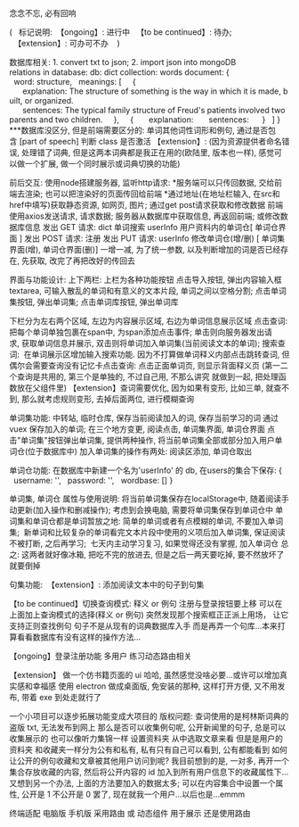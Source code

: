 念念不忘, 必有回响

(
  标记说明: 
  【ongoing】: 进行中
  【to be continued】: 待办; 
  【extension】: 可办可不办   
)

数据库相关:
1. convert txt to json;
2. import json into mongoDB
relations in database:
db: dict
collection: words
document:
{
  word: structure,
  meanings: [
    {
      explanation: The structure of something is the way in which it is made, built, or organized. 
      sentences: The typical family structure of Freud's patients involved two parents and two children.
    },
    {
      explanation:
      sentences: 
    }
  ]
}
***数据库没区分, 但是前端需要区分的: 单词其他词性词形和例句, 通过是否包含 [part of speech] 判断 class 是否激活
【extension】: (因为资源提供者命名错误, 处理错了词典, 但是这两本词典都是我正在用的(欧陆里, 版本也一样), 感觉可以做一个扩展, 做一个同时展示或词典切换的功能)


前后交互:
使用node搭建服务器, 监听http请求:
*服务端可以只传回数据, 交给前端去渲染; 也可以把渲染好的页面传回给前端
*通过地址(在地址栏输入, 在src和href中填写)获取静态资源, 如网页, 图片; 通过get post请求获取和修改数据
前端使用axios发送请求, 请求数据;
服务器从数据库中获取信息, 再返回前端; 或修改数据库信息
发出 GET 请求: 
dict 单词搜索
userInfo 用户资料内的单词仓[ 单词仓界面 ]
发出 POST 请求: 注册
发出 PUT 请求: 
userInfo 修改单词仓(增/删) [ 单词集界面(增), 单词仓界面(删)]
一增一减, 为了统一参数, 以及判断增加的词是否已经存在, 先获取, 改完了再把改好的传回去

界面与功能设计:
上下两栏:
上栏为各种功能按钮
点击导入按钮, 弹出内容输入框textarea, 可输入散乱的单词和有意义的文本片段, 单词之间以空格分割;
点击单词集按钮, 弹出单词集;
点击单词库按钮, 弹出单词库

下栏分为左右两个区域, 左边为内容展示区域, 右边为单词信息展示区域
点击查词:
把每个单词单独包裹在span中, 为span添加点击事件;
单击则向服务器发出请求, 获取单词信息并展示, 双击则将单词加入单词集(当前阅读文本的单词);
搜索查词: 
在单词展示区增加输入搜索功能. 因为不打算做单词释义内部点击跳转查词, 但偶尔会需要查询没有记忆卡点击查询:
点击正面单词页, 则显示背面释义页
(第一二个查询是共用的, 第三个是单独的, 不过自己用, 不那么讲究 就做到一起, 把处理函数放在父组件里)
【extension】查词需要优化, 因为如果有变形, 比如三单, 就查不到, 那么就考虑规则变形, 去掉后面两位, 进行模糊查询

<!-- 以下通过上栏点击按钮实现 -->
单词集功能: 中转站, 临时仓库, 保存当前阅读加入的词, 保存当前学习的词
通过 vuex 保存加入的单词; 在三个地方变更, 阅读点击, 单词集界面, 单词仓界面
点击"单词集"按钮弹出单词集, 提供两种操作, 将当前单词集全部或部分加入用户单词仓(位于数据库中)
加入单词集的操作有两处: 阅读区添加, 单词仓取出

单词仓功能:
在数据库中新建一个名为'userInfo' 的 db, 在users的集合下保存:
{
  username: '',
  password: '',
  wordbase: []
}

单词集, 单词仓 属性与使用说明:
将当前单词集保存在localStorage中, 随着阅读手动更新(加入操作和删减操作); 考虑到会换电脑, 需要将单词集保存到单词仓中
单词集和单词仓都是单词暂放之地:
简单的单词或者有点模糊的单词, 不要加入单词集; 
新单词和比较复杂的单词看完文本片段中使用的义项后加入单词集, 保证阅读不被打断, 之后再学习; 
七天内主动学习复习, 如果觉得还没有掌握, 加入单词仓
总之: 这两者就好像冰箱, 把吃不完的放进去, 但是之后一两天要吃掉, 要不然放坏了就要倒掉

句集功能: 
【extension】: 添加阅读文本中的句子到句集

【to be continued】切换查询模式: 释义 or 例句
注册与登录按钮要上移 可以在上面加上查询模式的选择(释义 or 例句)
突然发现那个搜索框正正派上用场， 让它支持正则查找例句
句子不是从现有的词典数据库入手 而是再弄一个句库...本来打算看看数据库有没有这样的操作方法...

【ongoing】登录注册功能 多用户 练习动态路由相关

【extension】
做一个仿书籍页面的 ui 哈哈, 虽然感觉没啥必要...或许可以增加真实感和幸福感
使用 electron 做成桌面版, 免安装的那种, 这样打开方便, 又不用发布, 带着 exe 到处走就行了

一个小项目可以逐步拓展功能变成大项目的
版权问题: 查词使用的是柯林斯词典的盗版 txt, 无法发布到网上
那么是否可以收集例句呢, 公开新闻里的句子, 总是可以收集展示的
也可以像听力集锦一样 设置资料夹 从中选取文章来看 但是是用户的资料夹 和收藏夹一样分为公有和私有, 私有只有自己可以看到, 公有都能看到
如何让公开的例句收藏和文章被其他用户访问到呢?
我目前想到的是, 一对多, 再开一个集合存放收藏的内容, 然后将公开内容的 id 加入到所有用户信息下的收藏属性下...
又想到另一个办法, 上面的方法要加入的数据太多; 可以在内容集合中设置一个属性, 公开是 1 不公开是 0
罢了, 现在就我一个用户...以后也是...emmm

终端适配
电脑版 手机版
采用路由 或 动态组件
用于展示 还是使用路由
